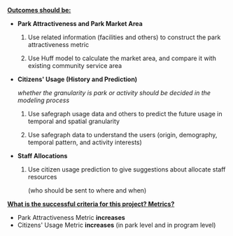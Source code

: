 **<u>Outcomes should be:</u>**

- **Park Attractiveness and Park Market Area**

  1. Use related information (facilities and others) to construct the park attractiveness metric

  2. Use Huff model to calculate the market area, and compare it with existing community service area

- **Citizens' Usage (History and Prediction)**

  *whether the granularity is park or activity should be decided in the modeling process*

  1. Use safegraph usage data and others to predict the future usage in temporal and spatial granularity

  2. Use safegraph data to understand the users (origin, demography, temporal pattern, and activity interests)

- **Staff Allocations**

  1. Use citizen usage prediction to give suggestions about allocate staff resources

     (who should be sent to where and when)

     

**<u>What is the successful criteria for this project? Metrics?</u>** 

- Park Attractiveness Metric **increases**
-  Citizens' Usage Metric **increases** (in park level and in program level)
